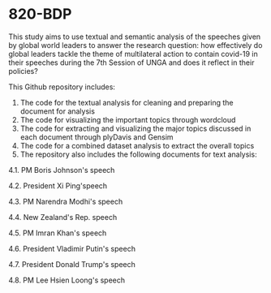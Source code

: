 # 820-BDP
This study aims to use textual and semantic analysis of the speeches given by global world leaders to answer the research question: how effectively do global leaders tackle the theme of multilateral action to contain covid-19 in their speeches during the 7th Session of UNGA and does it reflect in their policies? 

This Github repository includes:
1. The code for the textual analysis for cleaning and preparing the document for analysis
2. The code for visualizing the important topics through wordcloud
3. The code for extracting and visualizing the major topics discussed in each document through plyDavis and Gensim
4. The code for a combined dataset analysis to extract the overall topics
5. The repository also includes the following documents for text analysis:
  
  4.1. PM Boris Johnson's speech
  
  4.2. President Xi Ping'speech
  
  4.3. PM Narendra Modhi's speech
  
  4.4. New Zealand's Rep. speech
  
  4.5. PM Imran Khan's speech
  
  4.6. President Vladimir Putin's speech
  
  4.7. President Donald Trump's speech
  
  4.8. PM Lee Hsien Loong's speech
